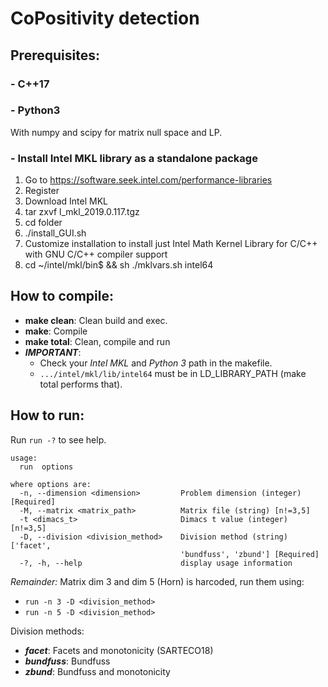 # CoPositivity detection

## Prerequisites:

### - C++17

### - Python3
With numpy and scipy for matrix null space and LP.

### - Install Intel MKL library as a standalone package
1. Go to https://software.seek.intel.com/performance-libraries
2. Register
3. Download Intel MKL
4. tar zxvf l_mkl_2019.0.117.tgz
5. cd folder
6. ./install_GUI.sh
7. Customize installation to install just Intel Math Kernel Library for C/C++ with GNU C/C++ compiler support
8. cd ~/intel/mkl/bin$ && sh ./mklvars.sh intel64

## How to compile:
- **make clean**: Clean build and exec.
- **make**: Compile
- **make total**: Clean, compile and run
- ***IMPORTANT***: 
    - Check your *Intel MKL* and *Python 3* path in the makefile.
    - `.../intel/mkl/lib/intel64` must be in LD_LIBRARY_PATH (make total performs that).
    
## How to run:
Run `run -?` to see help.

```
usage:
  run  options

where options are:
  -n, --dimension <dimension>         Problem dimension (integer) [Required]
  -M, --matrix <matrix_path>          Matrix file (string) [n!=3,5]
  -t <dimacs_t>                       Dimacs t value (integer) [n!=3,5]
  -D, --division <division_method>    Division method (string) ['facet',
                                      'bundfuss', 'zbund'] [Required]
  -?, -h, --help                      display usage information
```

*Remainder:* Matrix dim 3 and dim 5 (Horn) is harcoded, run them using:
- `run -n 3 -D <division_method>`
- `run -n 5 -D <division_method>`

Division methods:
- ***facet***: Facets and monotonicity (SARTECO18)
- ***bundfuss***: Bundfuss
- ***zbund***: Bundfuss and monotonicity
